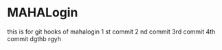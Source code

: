 
# MAHALogin
this is for git hooks  of mahalogin
1 st commit
2 nd commit 
3rd commit
4th commit 
dgthb
rgyh






